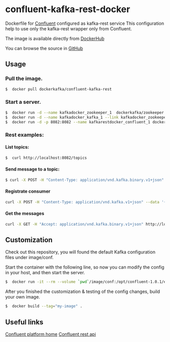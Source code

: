 confluent-kafka-rest-docker
============
Dockerfile for [Confluent](http://docs.confluent.io/1.0.1/index.html) configured as kafka-rest service
This configuration help to use only the kafka-rest wrapper only from Confluent.

The image is available directly from [DockerHub](https://hub.docker.com/r/dockerkafka/confluent-kafka-rest/)

You can browse the source in [GitHub](https://github.com/DockerKafka/confluent-kafka-rest-docker)

## Usage

### Pull the image.
```sh
$  docker pull dockerkafka/confluent-kafka-rest
```

### Start a server.
```sh
$  docker run -d --name kafkadocker_zookeeper_1  dockerkafka/zookeeper
$  docker run -d --name kafkadocker_kafka_1 --link kafkadocker_zookeeper_1:zookeeper dockerkafka/kafka
$  docker run -d -p 8082:8082 --name kafkarestdocker_confluent_1 dockerkafka/confluent-kafka-rest
```

### Rest examples:

#### List topics:
```sh
$  curl http://localhost:8082/topics
```

#### Send message to a topic:
```sh
$ curl -X POST -H "Content-Type: application/vnd.kafka.binary.v1+json" --data '{"records":[{"value":"S2Fma2E="}]}' http://localhost:8082/topics/test
```

#### Registrate consumer
```sh
curl -X POST -H "Content-Type: application/vnd.kafka.v1+json" --data '{"id": "test_user", "format": "binary", "auto.offset.reset": "smallest", "auto.commit.enable":"true"}' http://localhost:8082/consumers/test_user_group
```

#### Get the messages
```sh
curl -X GET -H "Accept: application/vnd.kafka.binary.v1+json" http://localhost:8082/consumers/test_user_group/instances/test_user/topics/test
```

## Customization

Check out this repository, you will found the default Kafka configuration files under image/conf.

Start the container with the following line, so now you can modify the config in your host, and then start the server.
```sh
$  docker run -it --rm --volume `pwd`/image/conf:/opt/confluent-1.0.1/etc /bin/bash
```

After you finished the customization & testing of the config changes, build your own image.
```sh
$  docker build --tag="my-image" .
```

## Useful links

[Confluent platform home](http://docs.confluent.io/1.0.1/index.html)
[Confluent rest api](http://docs.confluent.io/1.0/kafka-rest/docs/api.html)
